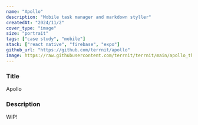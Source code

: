 ```yaml
---
name: "Apollo"
description: "Mobile task manager and markdown styller"
createdAt: "2024/11/2"
cover_type: "image"
size: "portrait"
tags: ["case study", "mobile"]
stack: ["react native", "firebase", "expo"]
github_url: "https://github.com/terrnit/apollo"
image: https://raw.githubusercontent.com/terrnit/terrnit/main/apollo_theme.png
---
```


### Title

Apollo

### Description

WIP!
